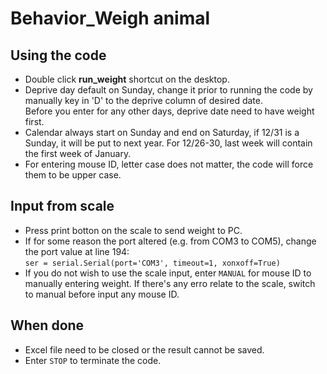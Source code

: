# Behavior_Weigh animal
## Using the code
- Double click **run_weight** shortcut on the desktop.
- Deprive day default on Sunday, change it prior to running the code by manually key in 'D' to the deprive column of desired date.\
Before you enter for any other days, deprive date need to have weight first.
- Calendar always start on Sunday and end on Saturday, if 12/31 is a Sunday, it will be put to next year. For 12/26-30, last week will contain the first week of January.
- For entering mouse ID, letter case does not matter, the code will force them to be upper case.


## Input from scale
- Press print botton on the scale to send weight to PC.
- If for some reason the port altered (e.g. from COM3 to COM5), change the port value at line 194:     
```ser = serial.Serial(port='COM3', timeout=1, xonxoff=True)```
- If you do not wish to use the scale input, enter ```MANUAL``` for mouse ID to manually entering weight.
If there's any erro relate to the scale, switch to manual before input any mouse ID.

## When done
- Excel file need to be closed or the result cannot be saved.
- Enter ```STOP``` to terminate the code.
  
